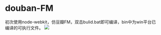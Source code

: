 # douban-FM
初次使用node-webkit，仿豆瓣FM，双击bulid.bat即可编译，bin中为win平台已编译的可执行文件。
![](http://i2.tietuku.com/d82794fc25e07abd.png)
